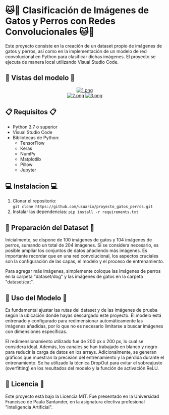 # 🐱🐶 Clasificación de Imágenes de Gatos y Perros con Redes Convolucionales 🐱🐶
Este proyecto consiste en la creación de un dataset propio de imágenes de gatos y perros, así como en la implementación de un modelo de red convolucional en Python para clasificar dichas imágenes. El proyecto se ejecuta de manera local utilizando Visual Studio Code.

## 👀 Vistas del modelo 👀
<div align="center">  
  
[![1.png](https://i.postimg.cc/Jhyb5YBv/1.png)](https://postimg.cc/gwWXYDsH)  
[![2.png](https://i.postimg.cc/MT6z8Nbr/2.png)](https://postimg.cc/yJbMmfGF)
[![3.png](https://i.postimg.cc/qv2r6415/3.png)](https://postimg.cc/18R2LhhG)
</div>

## 📋 Requisitos 📋
- Python 3.7 o superior
- Visual Studio Code
- Bibliotecas de Python:
  - TensorFlow
  - Keras
  - NumPy
  - Matplotlib
  - Pillow
  - Jupyter
## 💻 Instalacion 💻
1. Clonar el repositorio:  
`git clone https://github.com/usuario/proyecto_gatos_perros.git`
2. Instalar las dependencias:
`pip install -r requirements.txt`

## 📸 Preparación del Dataset 📸
Inicialmente, se dispone de 100 imágenes de gatos y 104 imágenes de perros, sumando un total de 204 imágenes. Si se considera necesario, es posible ampliar los conjuntos de datos añadiendo más imágenes. Es importante recordar que en una red convolucional, los aspectos cruciales son la configuración de las capas, el modelo y el proceso de entrenamiento.

Para agregar más imágenes, simplemente coloque las imágenes de perros en la carpeta "dataset/dog" y las imágenes de gatos en la carpeta "dataset/cat".

## 🎯 Uso del Modelo 🎯
Es fundamental ajustar las rutas del dataset y de las imágenes de prueba según la ubicación donde hayas descargado este proyecto. El modelo está entrenado y configurado para redimensionar automáticamente las imágenes añadidas, por lo que no es necesario limitarse a buscar imágenes con dimensiones específicas.

El redimensionamiento utilizado fue de 200 px x 200 px, lo cual se considera ideal. Además, los canales se han trabajado en blanco y negro para reducir la carga de datos en los arrays. Adicionalmente, se generan gráficos que muestran la precisión del entrenamiento y la pérdida durante el entrenamiento. Se ha utilizado la técnica DropOut para evitar el sobreajuste (overfitting) en los resultados del modelo y la función de activación ReLU.

## 📄 Licencia 📄
Este proyecto está bajo la Licencia MIT. Fue presentado en la Universidad Francisco de Paula Santander, en la asignatura electiva profesional "Inteligencia Artificial". 
